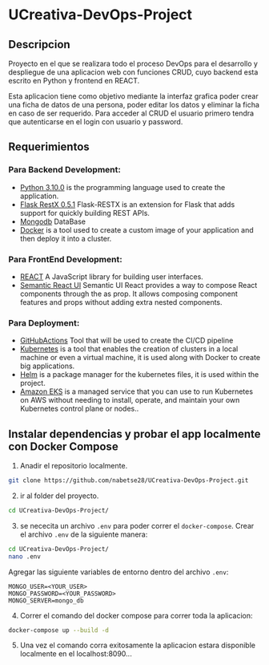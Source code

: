 # UCreativa-DevOps-Project

## Descripcion 

Proyecto en el que se realizara todo el proceso DevOps para el desarrollo y despliegue de una aplicacion web con funciones CRUD, cuyo backend esta escrito en Python y frontend en REACT. 

Esta aplicacion tiene como objetivo mediante la interfaz grafica poder crear una ficha de datos de una persona, poder editar los datos y eliminar la ficha en caso de ser requerido. Para acceder al CRUD el usuario primero tendra que autenticarse en el login con usuario y password.



## Requerimientos
### Para Backend Development:

- [Python 3.10.0](https://www.python.org/) is the programming language used to create the application.
- [Flask RestX 0.5.1](https://flask-restx.readthedocs.io/en/latest/)  Flask-RESTX is an extension for Flask that adds support for quickly building REST APIs. 
- [Mongodb](https://www.mongodb.com/) DataBase
- [Docker](https://www.docker.com/) is a tool used to create a custom image of your application and then deploy it into a cluster.

### Para FrontEnd Development:

- [REACT](https://reactjs.org/) A JavaScript library for building user interfaces.
- [Semantic React UI](https://react.semantic-ui.com/) Semantic UI React provides a way to compose React components through the as prop. It allows composing component features and props without adding extra nested components.

### Para Deployment:

- [GitHubActions](https://docs.github.com/en/actions) Tool that will be used to create the CI/CD pipeline
- [Kubernetes](https://kubernetes.io/) is a tool that enables the creation of clusters in a local machine or even a virtual machine, it is used along with Docker to create big applications.
- [Helm](https://helm.sh/) is a package manager for the kubernetes files, it is used within the project.
- [Amazon EKS](https://docs.aws.amazon.com/eks/latest/userguide/what-is-eks.html) is a managed service that you can use to run Kubernetes on AWS without needing to install, operate, and maintain your own Kubernetes control plane or nodes..

## Instalar dependencias y probar el app localmente con Docker Compose

1. Anadir el repositorio localmente.
```bash
git clone https://github.com/nabetse28/UCreativa-DevOps-Project.git
```
2. ir al folder del proyecto.
```bash
cd UCreativa-DevOps-Project/
```
3. se nececita un archivo `.env` para poder correr el  `docker-compose`. Crear el archivo `.env` de la siguiente manera:

```bash
cd UCreativa-DevOps-Project/
nano .env
```
Agregar las siguiente variables de entorno dentro del archivo `.env`:
```
MONGO_USER=<YOUR_USER>
MONGO_PASSWORD=<YOUR_PASSWORD>
MONGO_SERVER=mongo_db
```

4. Correr el comando del docker compose para correr toda la aplicacion:

```bash
docker-compose up --build -d
```

5. Una vez el comando corra exitosamente la aplicacion estara disponible localmente en el localhost:8090...

